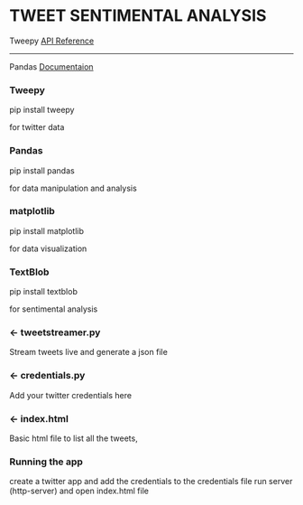 TWEET SENTIMENTAL ANALYSIS
=================

Tweepy [API Reference](http://docs.tweepy.org/en/v3.5.0/api.html)
__________________________________________________________________
Pandas [Documentaion](http://pandas.pydata.org/pandas-docs/stable/)

### Tweepy

pip install tweepy

for twitter data

### Pandas

pip install pandas

for data manipulation and analysis

### matplotlib

pip install matplotlib

for data visualization

### TextBlob

pip install textblob

for sentimental analysis

### ← tweetstreamer.py

Stream tweets live and generate a json file

### ← credentials.py

Add your twitter credentials here

### ← index.html

Basic html file to list all the tweets,

### Running the app

create a twitter app and add the credentials to the credentials file
run server (http-server) and open index.html file


